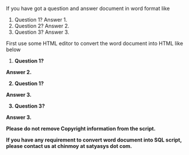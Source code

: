 If you have got a question and answer document in word format like 

1.	Question 1?
Answer 1.
2.	Question 2?
Answer 2.
3.	Question 3?
Answer 3.

First use some HTML editor to convert the word document into HTML like below

<ol start="1">
<li><strong>Question 1?</li>
</ol>
Answer 2.
<ol start="2">
<li><strong>Question 1?</li>
</ol>
Answer 3.
<ol start="3">
<li><strong>Question 3?</li>
</ol>
Answer 3.

Please do not remove Copyright information from the script.

If you have any requirement to convert word document into SQL script, please contact us at chinmoy at satyasys dot com.
